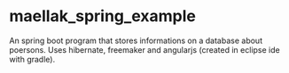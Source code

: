 # maellak_spring_example
An spring boot program that stores informations on a database about poersons. Uses hibernate, freemaker and angularjs (created in eclipse ide with gradle).
